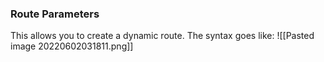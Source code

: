 ### Route Parameters

This allows you to create a dynamic route. The syntax goes like: 
![[Pasted image 20220602031811.png]]
